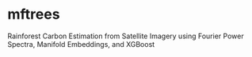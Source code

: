 # mftrees
Rainforest Carbon Estimation from Satellite Imagery using Fourier Power Spectra, Manifold Embeddings, and XGBoost
